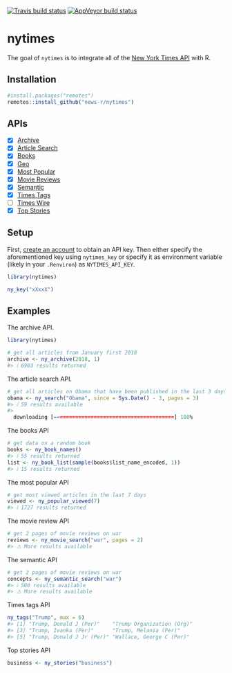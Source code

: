 <!-- README.md is generated from README.Rmd. Please edit that file -->



<!-- badges: start -->
[![Travis build status](https://travis-ci.org/news-r/nytimes.svg?branch=master)](https://travis-ci.org/news-r/nytimes)
[![AppVeyor build status](https://ci.appveyor.com/api/projects/status/github/news-r/nytimes?branch=master&svg=true)](https://ci.appveyor.com/project/news-r/nytimes)
<!-- badges: end -->

# nytimes

The goal of `nytimes` is to integrate all of the [New York Times API](https://developer.nytimes.com) with R.

## Installation

``` r
#install.packages("remotes")
remotes::install_github("news-r/nytimes")
```

## APIs

- [x] [Archive](https://developer.nytimes.com/docs/archive-product/1/overview) 
- [x] [Article Search](https://developer.nytimes.com/docs/articlesearch-product/1/overview)
- [x] [Books](https://developer.nytimes.com/docs/books-product/1/overview)
- [x] [Geo](https://developer.nytimes.com/docs/geo-product/1/overview)
- [x] [Most Popular](https://developer.nytimes.com/docs/most-popular-product/1/overview)
- [x] [Movie Reviews](https://developer.nytimes.com/docs/movie-reviews-api/1/overview)
- [x] [Semantic](https://developer.nytimes.com/docs/semantic-api-product/1/overview)
- [x] [Times Tags](https://developer.nytimes.com/docs/timestags-product/1/overview)
- [ ] [Times Wire](https://developer.nytimes.com/docs/timeswire-product/1/overview)
- [x] [Top Stories](https://developer.nytimes.com/docs/top-stories-product/1/overview)

## Setup

First, [create an account](https://developer.nytimes.com) to obtain an API key. Then either specify the aforementioned key using `nytimes_key` or specify it as environment variable (likely in your `.Renviron`) as `NYTIMES_API_KEY`.

```r
library(nytimes)

ny_key("xXxxX")
```

## Examples

The archive API.


```r
library(nytimes)

# get all articles from January first 2018
archive <- ny_archive(2018, 1)
#> ℹ 6903 results returned
```

The article search API.


```r
# get all articles on Obama that have been published in the last 3 days, get three pages of results
obama <- ny_search("Obama", since = Sys.Date() - 3, pages = 3)
#> ℹ 59 results available
#> 
  downloading [=======================================] 100%
```

The books API


```r
# get data on a random book
books <- ny_book_names()
#> ℹ 55 results returned
list <- ny_book_list(sample(books$list_name_encoded, 1))
#> ℹ 15 results returned
```

The most popular API


```r
# get most viewed articles in the last 7 days
viewed <- ny_popular_viewed(7)
#> ℹ 1727 results returned
```

The movie review API


```r
# get 2 pages of movie reviews on war
reviews <- ny_movie_search("war", pages = 2)
#> ⚠ More results available
```

The semantic API


```r
# get 2 pages of movie reviews on war
concepts <- ny_semantic_search("war")
#> ℹ 500 results available
#> ⚠ More results available
```

Times tags API


```r
ny_tags("Trump", max = 6)
#> [1] "Trump, Donald J (Per)"    "Trump Organization (Org)"
#> [3] "Trump, Ivanka (Per)"      "Trump, Melania (Per)"    
#> [5] "Trump, Donald J Jr (Per)" "Wallace, George C (Per)"
```

Top stories API

```r
business <- ny_stories("business")
```
